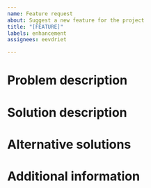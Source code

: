 ```yaml
---
name: Feature request
about: Suggest a new feature for the project
title: "[FEATURE]"
labels: enhancement
assignees: eevdriet

---
```


# Problem description
<!-- A clear and concise description of what the problem is. -->
<!-- For example, "I'm always frustrated when ..." -->

# Solution description
<!-- A clear and concise description of what you want to happen. -->

# Alternative solutions
<!-- A clear and concise description of any alternative solutions or features you've considered. -->

# Additional information
<!-- ## Screenshots -->
<!-- If applicable, add screenshots to help explain your request. -->

<!-- ## Additional context -->
<!-- Add any other context about the request here. -->
